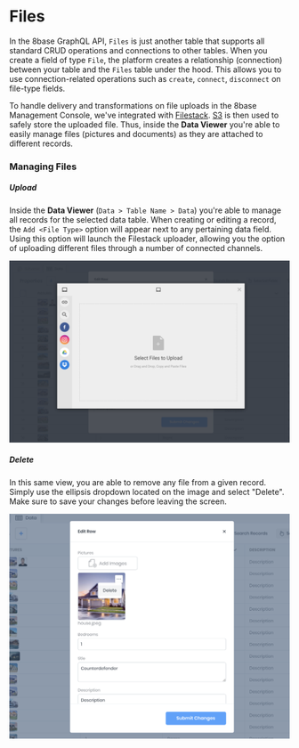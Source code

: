 # Files

In the 8base GraphQL API, `Files` is just another table that supports all standard CRUD operations and connections to other tables. When you create a field of type `File`, the platform creates a relationship (connection) between your table and the `Files` table under the hood. This allows you to use connection-related operations such as `create`, `connect`, `disconnect` on file-type fields.

To handle delivery and transformations on file uploads in the 8base Management Console, we've integrated with [Filestack](https://www.filestack.com/). [S3](https://aws.amazon.com/s3/) is then used to safely store the uploaded file. Thus, inside the **Data Viewer** you're able to easily manage files (pictures and documents) as they are attached to different records.

### Managing Files

##### Upload
Inside the **Data Viewer** (`Data > Table Name > Data`) you're able to manage all records for the selected data table. When creating or editing a record, the `Add <File Type>` option will appear next to any pertaining data field. Using this option will launch the Filestack uploader, allowing you the option of uploading different files through a number of connected channels.

![Data Viewer uploader with connected channels](../.gitbook/assets/data-viewer-upload.png)

##### Delete
In this same view, you are able to remove any file from a given record. Simply use the ellipsis dropdown located on the image and select "Delete". Make sure to save your changes before leaving the screen.

![Delete files from a specific record](../.gitbook/assets/data-viewer-file-delete.png)
